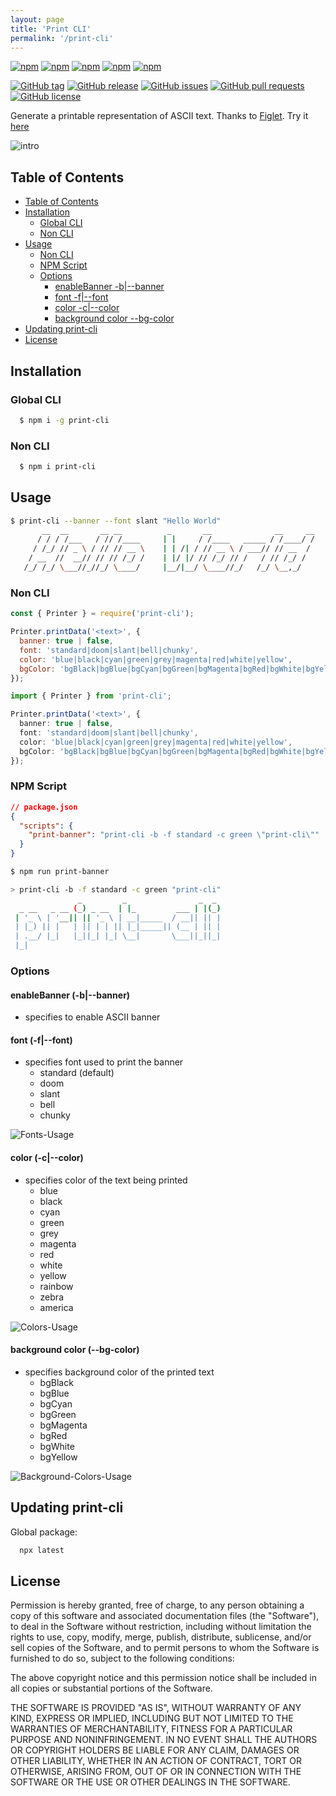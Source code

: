 ```yaml
---
layout: page
title: 'Print CLI'
permalink: '/print-cli'
---
```


[![npm](https://img.shields.io/npm/v/print-cli.svg?style=plastic)](https://www.npmjs.com/package/print-cli) [![npm](https://img.shields.io/npm/dw/print-cli.svg?style=plastic)](https://www.npmjs.com/package/print-cli) [![npm](https://img.shields.io/npm/dm/print-cli.svg?style=plastic)](https://www.npmjs.com/package/print-cli) [![npm](https://img.shields.io/npm/dy/print-cli.svg?style=plastic)](https://www.npmjs.com/package/print-cli) [![npm](https://img.shields.io/npm/dt/print-cli.svg?style=plastic)](https://www.npmjs.com/package/print-cli)

[![GitHub tag](https://img.shields.io/github/tag/sridharmallela/print-cli.svg?style=plastic)](https://github.com/sridharmallela/print-cli/tags) [![GitHub release](https://img.shields.io/github/release/sridharmallela/print-cli.svg?style=plastic)](https://github.com/sridharmallela/print-cli/releases) [![GitHub issues](https://img.shields.io/github/issues/sridharmallela/print-cli.svg?style=plastic)](https://github.com/sridharmallela/print-cli/issues) [![GitHub pull requests](https://img.shields.io/github/issues-pr/sridharmallela/print-cli.svg?style=plastic)](https://github.com/sridharmallela/print-cli/pulls) [![GitHub license](https://img.shields.io/badge/license-MIT-blue.svg?style=plastic)](https://raw.githubusercontent.com/sridharmallela/print-cli/main/LICENSE)

Generate a printable representation of ASCII text. Thanks to [Figlet](https://www.npmjs.com/package/figlet). Try it [here](http://patorjk.com/software/taag/#p=display&f=Graffiti&t=Type%20Something%20)

![intro](https://github.com/sridharmallela/print-cli/blob/main/assets/intro.gif?raw=true)

## Table of Contents

<!-- TOC -->

- [Table of Contents](#table-of-contents)
- [Installation](#installation)
  - [Global CLI](#global-cli)
  - [Non CLI](#non-cli)
- [Usage](#usage)
  - [Non CLI](#non-cli)
  - [NPM Script](#npm-script)
  - [Options](#options)
    - [enableBanner -b|--banner](#enablebanner--b--banner)
    - [font -f|--font](#font--f--font)
    - [color -c|--color](#color--c--color)
    - [background color --bg-color](#background-color---bg-color)
- [Updating print-cli](#updating-print-cli)
- [License](#license)

<!-- /TOC -->

<!-- /TOC -->

## Installation

### Global CLI

```bash
  $ npm i -g print-cli
```

### Non CLI

```bash
  $ npm i print-cli
```

## Usage

```bash
$ print-cli --banner --font slant "Hello World"
       __  __       __ __          _       __              __     __
      / / / /___   / // /____     | |     / /____   _____ / /____/ /
     / /_/ // _ \ / // // __ \    | | /| / // __ \ / ___// // __  /
    / __  //  __// // // /_/ /    | |/ |/ // /_/ // /   / // /_/ /
   /_/ /_/ \___//_//_/ \____/     |__/|__/ \____//_/   /_/ \__,_/

```

### Non CLI

```js
const { Printer } = require('print-cli');

Printer.printData('<text>', {
  banner: true | false,
  font: 'standard|doom|slant|bell|chunky',
  color: 'blue|black|cyan|green|grey|magenta|red|white|yellow',
  bgColor: 'bgBlack|bgBlue|bgCyan|bgGreen|bgMagenta|bgRed|bgWhite|bgYellow'
});
```

```ts
import { Printer } from 'print-cli';

Printer.printData('<text>', {
  banner: true | false,
  font: 'standard|doom|slant|bell|chunky',
  color: 'blue|black|cyan|green|grey|magenta|red|white|yellow',
  bgColor: 'bgBlack|bgBlue|bgCyan|bgGreen|bgMagenta|bgRed|bgWhite|bgYellow'
});
```

### NPM Script

```json
// package.json
{
  "scripts": {
    "print-banner": "print-cli -b -f standard -c green \"print-cli\""
  }
}
```

```bash
$ npm run print-banner

> print-cli -b -f standard -c green "print-cli"
               _         _                _  _
  _ __   _ __ (_) _ __  | |_         ___ | |(_)
 | '_ \ | '__|| || '_ \ | __|_____  / __|| || |
 | |_) || |   | || | | || |_|_____|| (__ | || |
 | .__/ |_|   |_||_| |_| \__|       \___||_||_|
 |_|

```

### Options

#### enableBanner (-b|--banner)

- specifies to enable ASCII banner

#### font (-f|--font)

- specifies font used to print the banner
  - standard (default)
  - doom
  - slant
  - bell
  - chunky

![Fonts-Usage](https://github.com/sridharmallela/print-cli/blob/main/assets/fonts.gif?raw=true)

#### color (-c|--color)

- specifies color of the text being printed
  - blue
  - black
  - cyan
  - green
  - grey
  - magenta
  - red
  - white
  - yellow
  - rainbow
  - zebra
  - america

![Colors-Usage](https://github.com/sridharmallela/print-cli/blob/main/assets/colors.gif?raw=true)

#### background color (--bg-color)

- specifies background color of the printed text
  - bgBlack
  - bgBlue
  - bgCyan
  - bgGreen
  - bgMagenta
  - bgRed
  - bgWhite
  - bgYellow

![Background-Colors-Usage](https://github.com/sridharmallela/print-cli/blob/main/assets/bg-colors.gif?raw=true)

## Updating print-cli

Global package:

```bash
  npx latest
```

## License

Permission is hereby granted, free of charge, to any person obtaining a copy of this software and associated documentation files (the "Software"), to deal in the Software without restriction, including without limitation the rights to use, copy, modify, merge, publish, distribute, sublicense, and/or sell copies of the Software, and to permit persons to whom the Software is furnished to do so, subject to the following conditions:

The above copyright notice and this permission notice shall be included in all copies or substantial portions of the Software.

THE SOFTWARE IS PROVIDED "AS IS", WITHOUT WARRANTY OF ANY KIND, EXPRESS OR IMPLIED, INCLUDING BUT NOT LIMITED TO THE WARRANTIES OF MERCHANTABILITY, FITNESS FOR A PARTICULAR PURPOSE AND NONINFRINGEMENT. IN NO EVENT SHALL THE AUTHORS OR COPYRIGHT HOLDERS BE LIABLE FOR ANY CLAIM, DAMAGES OR OTHER LIABILITY, WHETHER IN AN ACTION OF CONTRACT, TORT OR OTHERWISE, ARISING FROM, OUT OF OR IN CONNECTION WITH THE SOFTWARE OR THE USE OR OTHER DEALINGS IN THE SOFTWARE.
